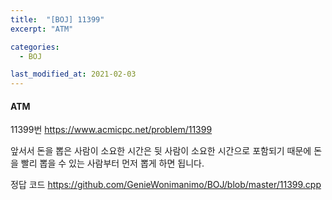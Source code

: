 ```yaml
---
title:  "[BOJ] 11399"
excerpt: "ATM"

categories:
  - BOJ

last_modified_at: 2021-02-03
---
```


#### ATM

11399번 <https://www.acmicpc.net/problem/11399>

앞서서 돈을 뽑은 사람이 소요한 시간은 뒷 사람이 소요한 시간으로 포함되기 때문에 돈을 빨리 뽑을 수 있는 사람부터 먼저 뽑게 하면 됩니다.

정답 코드 <https://github.com/GenieWonimanimo/BOJ/blob/master/11399.cpp>